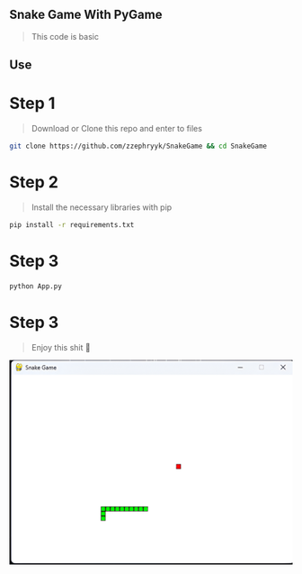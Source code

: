## Snake Game With PyGame

> This code is basic

## Use

# Step 1
> Download or Clone this repo and enter to files
```bash
git clone https://github.com/zzephryyk/SnakeGame && cd SnakeGame
```
# Step 2
> Install the necessary libraries with pip
```bash
pip install -r requirements.txt
```
# Step 3
```bash
python App.py
```

# Step 3
> Enjoy this shit 🗿

![Image Snake](assets/image.png)